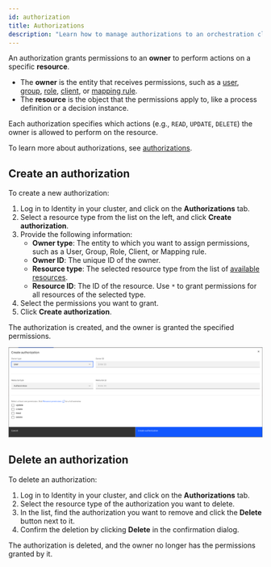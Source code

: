 ```yaml
---
id: authorization
title: Authorizations
description: "Learn how to manage authorizations to an orchestration cluster."
---
```


An authorization grants permissions to an **owner** to perform actions on a specific **resource**.

- The **owner** is the entity that receives permissions, such as a [user](user.md), [group](group.md), [role](role.md), [client](client.md), or [mapping rule](/self-managed/components/orchestration-cluster/identity/mapping-rules/managing-mapping-rules.md).
- The **resource** is the object that the permissions apply to, like a process definition or a decision instance.

Each authorization specifies which actions (e.g., `READ`, `UPDATE`, `DELETE`) the owner is allowed to perform on the resource.

To learn more about authorizations, see [authorizations](/components/concepts/access-control/authorizations.md).

## Create an authorization

To create a new authorization:

1. Log in to Identity in your cluster, and click on the **Authorizations** tab.
2. Select a resource type from the list on the left, and click **Create authorization**.
3. Provide the following information:
   - **Owner type**: The entity to which you want to assign permissions, such as a User, Group, Role, Client, or Mapping rule.
   - **Owner ID**: The unique ID of the owner.
   - **Resource type**: The selected resource type from the list of [available resources](/components/concepts/access-control/authorizations.md#available-resources).
   - **Resource ID**: The ID of the resource. Use `*` to grant permissions for all resources of the selected type.
4. Select the permissions you want to grant.
5. Click **Create authorization**.

The authorization is created, and the owner is granted the specified permissions.

![identity-create-authorization-tab](./img/create-authorization-tab.png)

## Delete an authorization

To delete an authorization:

1. Log in to Identity in your cluster, and click on the **Authorizations** tab.
2. Select the resource type of the authorization you want to delete.
3. In the list, find the authorization you want to remove and click the **Delete** button next to it.
4. Confirm the deletion by clicking **Delete** in the confirmation dialog.

The authorization is deleted, and the owner no longer has the permissions granted by it.
